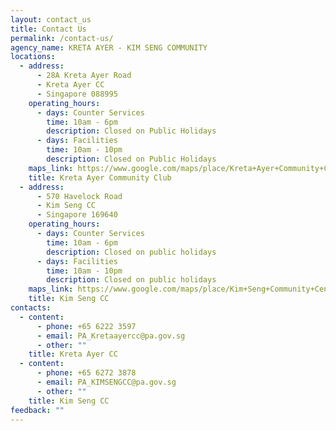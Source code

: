 ```yaml
---
layout: contact_us
title: Contact Us
permalink: /contact-us/
agency_name: KRETA AYER - KIM SENG COMMUNITY
locations:
  - address:
      - 28A Kreta Ayer Road
      - Kreta Ayer CC
      - Singapore 088995
    operating_hours:
      - days: Counter Services
        time: 10am - 6pm
        description: Closed on Public Holidays
      - days: Facilities
        time: 10am - 10pm
        description: Closed on Public Holidays
    maps_link: https://www.google.com/maps/place/Kreta+Ayer+Community+Club/@1.2809149,103.8402114,17z/data=!3m1!4b1!4m6!3m5!1s0x31da1972eb840acb:0xfd4a4679684dd0e0!8m2!3d1.2809149!4d103.8427863!16s%2Fg%2F1tkskws1?entry=ttu
    title: Kreta Ayer Community Club
  - address:
      - 570 Havelock Road
      - Kim Seng CC
      - Singapore 169640
    operating_hours:
      - days: Counter Services
        time: 10am - 6pm
        description: Closed on public holidays
      - days: Facilities
        time: 10am - 10pm
        description: Closed on public holidays
    maps_link: https://www.google.com/maps/place/Kim+Seng+Community+Centre/@1.2894666,103.8310287,17z/data=!3m2!4b1!5s0x31da19828c0bc385:0x3b9cf44623b05357!4m6!3m5!1s0x31da1982838beec7:0xfbcd62cdd9a157c!8m2!3d1.2894666!4d103.8310287!16s%2Fg%2F1tfvdqlk?entry=ttu
    title: Kim Seng CC
contacts:
  - content:
      - phone: +65 6222 3597
      - email: PA_Kretaayercc@pa.gov.sg
      - other: ""
    title: Kreta Ayer CC
  - content:
      - phone: +65 6272 3878
      - email: PA_KIMSENGCC@pa.gov.sg
      - other: ""
    title: Kim Seng CC
feedback: ""
---
```

